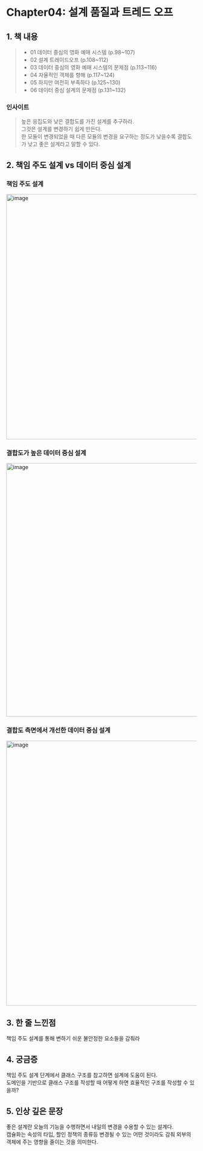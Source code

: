 # Chapter04: 설계 품질과 트레드 오프

## 1. 책 내용 
> - 01 데이터 중심의 영화 예매 시스템 (p.98~107)
> - 02 설계 트레이드오프 (p.108~112)
> - 03 데이터 중심의 영화 예매 시스템의 문제점 (p.113~116)
> - 04 자율적인 객체를 향해 (p.117~124)
> - 05 하지만 여전히 부족하다 (p.125~130)
> - 06 데이터 중심 설계의 문제점 (p.131~132)

### 인사이트
> 높은 응집도와 낮은 결합도를 가진 설계를 추구하라.<br/>
> 그것은 설계를 변경하기 쉽게 만든다.<br/>
> 한 모듈이 변경되었을 때 다른 모듈의 변경을 요구하는 정도가 낮을수록 결합도가 낮고 좋은 설계라고 말할 수 있다.

## 2. 책임 주도 설계 vs 데이터 중심 설계
### 책임 주도 설계
<img width="649" alt="image" src="https://github.com/HM4725/ObjectStudy/assets/26588989/77b41e98-0c7f-4c1e-8770-5cea434b06df">


### 결합도가 높은 데이터 중심 설계
<img width="671" alt="image" src="https://github.com/HM4725/ObjectStudy/assets/26588989/61756d14-dcd8-45f1-88f2-f34f76e2be98">

### 결합도 측면에서 개선한 데이터 중심 설계
<img width="701" alt="image" src="https://github.com/HM4725/ObjectStudy/assets/26588989/c1db629d-91e9-4873-aad2-cecef60d1451">


## 3. 한 줄 느낀점
책임 주도 설계를 통해 변하기 쉬운 불안정한 요소들을 감춰라

## 4. 궁금증
책임 주도 설계 단계에서 클래스 구조를 참고하면 설계에 도움이 된다.<br/>
도메인을 기반으로 클래스 구조를 작성할 때 어떻게 하면 효율적인 구조를 작성할 수 있을까?

## 5. 인상 깊은 문장
좋은 설계란 오늘의 기능을 수행하면서 내일의 변경을 수용할 수 있는 설계다.<br/>
캡슐화는 속성의 타입, 할인 정책의 종류등 변경될 수 있는 어떤 것이라도 감춰 외부의 객체에 주는 영향을 줄이는 것을 의미한다.
